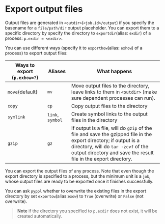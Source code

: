 # Export output files
<!-- toc -->

Output files are generated in `<outdir>`(`<job.id>/output`) if you specify the basename for a `file/path/dir` output placeholder. You can export them to a specific directory by specify the directory to `exportdir`(alias: `exdir`) of a process: `p.exdir = <exdir>`.

You can use different ways (specify it to `exporthow`(alias: `exhow`) of a process) to export output files:

| Ways to export (`p.exhow=?`) | Aliases | What happens |
|------------------------------|---------|--------------|
|`move`(default) |`mv`|Move output files to the directory, leave links to them in `<outdir>` (make sure dependent processes can run).|
|`copy`|`cp`|Copy output files to the directory|
|`symlink`|`link`, `symbol`|Create symbol links to the output files in the directory|
|`gzip`|`gz`|If output is a file, will do `gzip` of the file and save the gzipped file in the export directory; if output is a directory, will do `tar -zcvf` of the output directory and save the result file in the export directory.|

You can export the output files of any process. Note that even though the export directory is specified to a process, but the minimum unit is a `job`, whose output files are ready to be exported once it finishes successfully.

You can ask `pyppl` whether to overwrite the existing files in the export directory by set `exportow`(alias:`exow`) to `True` (overwrite) or `False` (not overwrite).

> **Note** if the directory you specified to `p.exdir` does not exist, it will be created automatically.